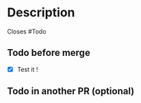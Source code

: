 # Description

Closes #Todo

## Todo before merge

-[x] Test it !

## Todo in another PR (optional)
